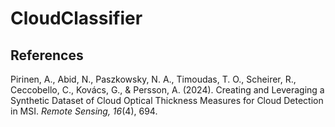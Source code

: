 # CloudClassifier





## References
Pirinen, A., Abid, N., Paszkowsky, N. A., Timoudas, T. O., Scheirer, R., Ceccobello, C., Kovács, G., & Persson, A. (2024). Creating and Leveraging a Synthetic Dataset of Cloud Optical Thickness Measures for Cloud Detection in MSI. *Remote Sensing, 16*(4), 694.


